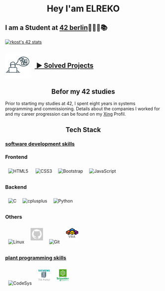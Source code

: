 
<h1 align="center"><span style="color: withe;"> Hey I'am ELREKO </span></h1>

## I am a Student at [42 berlin](https://42berlin.de/)👨🏻‍💻📚

[![rkost's 42 stats](https://badge.mediaplus.ma/binary/rkost)](https://github.com/oakoudad/badge42)


<h2 align="left"><img style="margin-right: 15px; vertical-align: middle;" src="pic/soving.png" alt="icon_solving" height="80" width="80"/><a href="Projectoverview.md"> ▶️  Solved Projects</a></h2>

<h2 align="center">Befor my 42 studies</h2>

Prior to starting my studies at 42, I spent eight years in systems programming and commissioning. Details about the companies I worked for and my career progression can be found on my [Xing](https://www.xing.com/profile/Rene_Kost3/web_profiles?sc_o=navigation_profile_icon&sc_o_PropActionOrigin=navigation_neffi_100&expandNeffi=true) Profil.


<h2 align="center"> Tech Stack </h2>
<h3><span style="text-decoration: underline;">software development skills</span></h3>



### Frontend
<img style="margin: 10px" src="https://profilinator.rishav.dev/skills-assets/html5-original-wordmark.svg" alt="HTML5" height="40" width="40"/> <img style="margin: 10px" src="https://profilinator.rishav.dev/skills-assets/css3-original-wordmark.svg" alt="CSS3" height="40" /><img style="margin: 10px" src="https://profilinator.rishav.dev/skills-assets/bootstrap-plain.svg" alt="Bootstrap" height="40"/><img style="margin: 10px" src="https://profilinator.rishav.dev/skills-assets/javascript-original.svg" alt="JavaScript" height="40"/>

### Backend
<img style="margin: 10px" src="https://profilinator.rishav.dev/skills-assets/c-original.svg" alt="C" width="40"  height="40"/><img style="margin: 10px" src="https://profilinator.rishav.dev/skills-assets/cplusplus-original.svg" alt="cplusplus" width="40" height="40"/><img style="margin: 10px" src="https://profilinator.rishav.dev/skills-assets/python-original.svg" alt="Python" height="40" />

### Others 
<img style="margin: 10px" src="https://profilinator.rishav.dev/skills-assets/linux-original.svg" alt="Linux" height="40" /><img style="margin: 10px" src="pic/GitHub-logo.png" alt="GitHub" width="40" height="40"/><img style="margin: 10px" src="https://profilinator.rishav.dev/skills-assets/git-scm-icon.svg" alt="Git" height="40" /><img style="margin: 10px" src="pic/Microsoft_Visual_Basic_for_Applications_logo.png" alt="VBA" height="40" />

<h3><span style="text-decoration: underline;">plant programming skills</span></h3>

<img style="margin: 10px" src="https://upload.wikimedia.org/wikipedia/commons/8/86/Codesys_Logo.svg" alt="CodeSys" height="40" /><img style="margin: 10px" src="pic/Tia.png" alt="CodeSys" height="40" /><img style="margin: 10px" src="pic/SoMachine.png" alt="CodeSys" height="40" />





<!--
**ELREKO/ELREKO** is a ✨ _special_ ✨ repository because its `README.md` (this file) appears on your GitHub profile.

Here are some ideas to get you started:

- 🔭 I’m currently working on ...
- 🌱 I’m currently learning ...
- 👯 I’m looking to collaborate on ...
- 🤔 I’m looking for help with ...
- 💬 Ask me about ...
- 📫 How to reach me: ...
- 😄 Pronouns: ...
- ⚡ Fun fact: ...
-->
